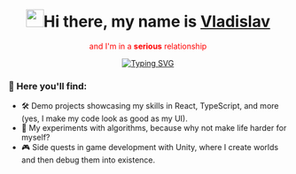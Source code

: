 <!-- markdownlint-disable MD033 MD041 -->
<p align="center">
  <h1 align="center"><img src="https://github.com/blackcater/blackcater/raw/main/images/Hi.gif" height="32"/>Hi there, my name is <a href="https://www.youtube.com/watch?v=DFSXP9Uedz4" target="_blank">Vladislav</a></h1>
</p>
<p align="center">
  <span style="color: red;">and I'm in a <b>serious</b> relationship<span>  
</p>
<p align="center">
<a href="https://git.io/typing-svg"><img src="https://readme-typing-svg.herokuapp.com?font=Fira+Code&weight=600&size=25&duration=6000&pause=1500&color=4493F8&center=true&width=435&lines=with+ReactJS+Library;with+NextJs+framework;with+JavaScript;with+TypeScript" alt="Typing SVG" /></a>
</p>
<p align="center">
  <h3 align="start">🌟 Here you'll find:</h3>
</p>
<!-- markdownlint-enable MD033 -->

- 🛠️ Demo projects showcasing my skills in React, TypeScript, and more (yes, I make my code look as good as my UI).
- 🧩 My experiments with algorithms, because why not make life harder for myself?
- 🎮 Side quests in game development with Unity, where I create worlds and then debug them into existence.
